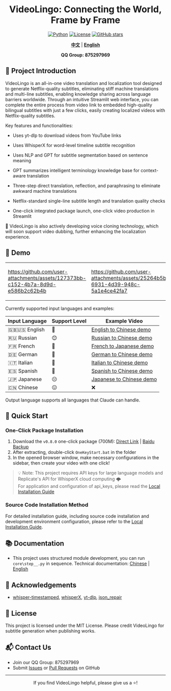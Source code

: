 <div align="center">

# VideoLingo: Connecting the World, Frame by Frame
<p align="center">
  <a href="https://www.python.org" target="_blank"><img src="https://img.shields.io/badge/Python-3.10-blue.svg" alt="Python"></a>
  <a href="https://github.com/Huanshere/VideoLingo/blob/main/LICENSE" target="_blank"><img src="https://img.shields.io/github/license/Huanshere/VideoLingo.svg" alt="License"></a>
  <a href="https://github.com/Huanshere/VideoLingo/stargazers" target="_blank"><img src="https://img.shields.io/github/stars/Huanshere/VideoLingo.svg" alt="GitHub stars"></a>
</p>

[**中文**](README.md) | [**English**](README.en.md)

**QQ Group: 875297969**

</div>

## 🌟 Project Introduction

VideoLingo is an all-in-one video translation and localization tool designed to generate Netflix-quality subtitles, eliminating stiff machine translations and multi-line subtitles, enabling knowledge sharing across language barriers worldwide. Through an intuitive Streamlit web interface, you can complete the entire process from video link to embedded high-quality bilingual subtitles with just a few clicks, easily creating localized videos with Netflix-quality subtitles.

Key features and functionalities:
- Uses yt-dlp to download videos from YouTube links

- Uses WhisperX for word-level timeline subtitle recognition

- Uses NLP and GPT for subtitle segmentation based on sentence meaning

- GPT summarizes intelligent terminology knowledge base for context-aware translation

- Three-step direct translation, reflection, and paraphrasing to eliminate awkward machine translations

- Netflix-standard single-line subtitle length and translation quality checks

- One-click integrated package launch, one-click video production in Streamlit

🚧 VideoLingo is also actively developing voice cloning technology, which will soon support video dubbing, further enhancing the localization experience.

## 🎥 Demo

<table>
<tr>
<td width="50%">

https://github.com/user-attachments/assets/127373bb-c152-4b7a-8d9d-e586b2c62b4b

</td>
<td width="50%">

https://github.com/user-attachments/assets/25264b5b-6931-4d39-948c-5a1e4ce42fa7

</td>
</tr>
</table>

Currently supported input languages and examples:

| Input Language | Support Level | Example Video |
|----------------|---------------|----------------|
| 🇬🇧🇺🇸 English | 🤩 | [English to Chinese demo](https://github.com/user-attachments/assets/127373bb-c152-4b7a-8d9d-e586b2c62b4b) |
| 🇷🇺 Russian | 😊 | [Russian to Chinese demo](https://github.com/user-attachments/assets/25264b5b-6931-4d39-948c-5a1e4ce42fa7) |
| 🇫🇷 French | 🤩 | [French to Japanese demo](https://github.com/user-attachments/assets/3ce068c7-9854-4c72-ae77-f2484c7c6630) |
| 🇩🇪 German | 🤩 | [German to Chinese demo](https://github.com/user-attachments/assets/07cb9d21-069e-4725-871d-c4d9701287a3) |
| 🇮🇹 Italian | 🤩 | [Italian to Chinese demo](https://github.com/user-attachments/assets/f1f893eb-dad3-4460-aaf6-10cac999195e) |
| 🇪🇸 Spanish | 🤩 | [Spanish to Chinese demo](https://github.com/user-attachments/assets/c1d28f1c-83d2-4f13-a1a1-859bd6cc3553) |
| 🇯🇵 Japanese | 😐 | [Japanese to Chinese demo](https://github.com/user-attachments/assets/856c3398-2da3-4e25-9c36-27ca2d1f68c2) |
| 🇨🇳 Chinese | 😖 | ❌ |

Output language supports all languages that Claude can handle.

## 🚀 Quick Start

### One-Click Package Installation

1. Download the `v0.8.0` one-click package (700M): [Direct Link](https://vip.123pan.cn/1817874751/8050534) | [Baidu Backup](https://pan.baidu.com/s/1H_3PthZ3R3NsjS0vrymimg?pwd=ra64)
2. After extracting, double-click `OneKeyStart.bat` in the folder
3. In the opened browser window, make necessary configurations in the sidebar, then create your video with one click!

> 💡 Note: This project requires API keys for large language models and Replicate's API for WhisperX cloud computing 🌩️ <br> For application and configuration of api_keys, please read the [Local Installation Guide](./docs/install_locally_en.md)

### Source Code Installation Method

For detailed installation guide, including source code installation and development environment configuration, please refer to the [Local Installation Guide](./docs/install_locally_en.md).

## 📚 Documentation

- This project uses structured module development, you can run `core\step__.py` in sequence. Technical documentation: [Chinese](./docs/README_guide_zh.md) | [English](./docs/README_guide_en.md)

## 🙏 Acknowledgements

- [whisper-timestamped](https://github.com/linto-ai/whisper-timestamped), [whisperX](https://github.com/m-bain/whisperX), [yt-dlp](https://github.com/yt-dlp/yt-dlp), [json_repair](https://github.com/mangiucugna/json_repair)

## 📄 License

This project is licensed under the MIT License. Please credit VideoLingo for subtitle generation when publishing works.

## 📬 Contact Us

- Join our QQ Group: 875297969
- Submit [Issues](https://github.com/Huanshere/VideoLingo/issues) or [Pull Requests](https://github.com/Huanshere/VideoLingo/pulls) on GitHub

---

<p align="center">If you find VideoLingo helpful, please give us a ⭐️!</p>